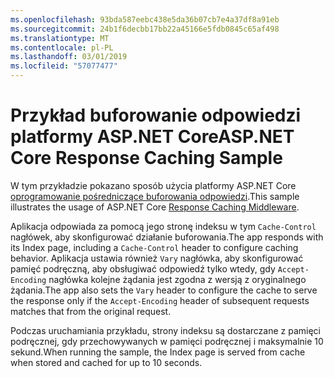 ```yaml
---
ms.openlocfilehash: 93bda587eebc438e5da36b07cb7e4a37df8a91eb
ms.sourcegitcommit: 24b1f6decbb17bb22a45166e5fdb0845c65af498
ms.translationtype: MT
ms.contentlocale: pl-PL
ms.lasthandoff: 03/01/2019
ms.locfileid: "57077477"
---
```

# <a name="aspnet-core-response-caching-sample"></a><span data-ttu-id="3f237-101">Przykład buforowanie odpowiedzi platformy ASP.NET Core</span><span class="sxs-lookup"><span data-stu-id="3f237-101">ASP.NET Core Response Caching Sample</span></span>

<span data-ttu-id="3f237-102">W tym przykładzie pokazano sposób użycia platformy ASP.NET Core [oprogramowanie pośredniczące buforowania odpowiedzi](https://docs.microsoft.com/aspnet/core/performance/caching/middleware).</span><span class="sxs-lookup"><span data-stu-id="3f237-102">This sample illustrates the usage of ASP.NET Core [Response Caching Middleware](https://docs.microsoft.com/aspnet/core/performance/caching/middleware).</span></span>

<span data-ttu-id="3f237-103">Aplikacja odpowiada za pomocą jego stronę indeksu w tym `Cache-Control` nagłówek, aby skonfigurować działanie buforowania.</span><span class="sxs-lookup"><span data-stu-id="3f237-103">The app responds with its Index page, including a `Cache-Control` header to configure caching behavior.</span></span> <span data-ttu-id="3f237-104">Aplikacja ustawia również `Vary` nagłówka, aby skonfigurować pamięć podręczną, aby obsługiwać odpowiedź tylko wtedy, gdy `Accept-Encoding` nagłówka kolejne żądania jest zgodna z wersją z oryginalnego żądania.</span><span class="sxs-lookup"><span data-stu-id="3f237-104">The app also sets the `Vary` header to configure the cache to serve the response only if the `Accept-Encoding` header of subsequent requests matches that from the original request.</span></span>

<span data-ttu-id="3f237-105">Podczas uruchamiania przykładu, strony indeksu są dostarczane z pamięci podręcznej, gdy przechowywanych w pamięci podręcznej i maksymalnie 10 sekund.</span><span class="sxs-lookup"><span data-stu-id="3f237-105">When running the sample, the Index page is served from cache when stored and cached for up to 10 seconds.</span></span>
